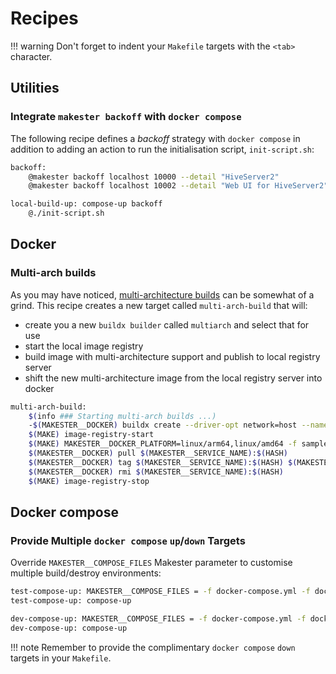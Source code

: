 # Recipes

!!! warning
    Don't forget to indent your `Makefile` targets with the `<tab>` character.

## Utilities

### Integrate `makester backoff` with `docker compose`

The following recipe defines a _backoff_ strategy with `docker compose` in addition
to adding an action to run the initialisation script, `init-script.sh`:
``` sh
backoff:
    @makester backoff localhost 10000 --detail "HiveServer2"
    @makester backoff localhost 10002 --detail "Web UI for HiveServer2"

local-build-up: compose-up backoff
    @./init-script.sh
```

## Docker

### Multi-arch builds

As you may have noticed, [multi-architecture builds](#makefiles/docker/support-for-multi-architecture-builds)
can be somewhat of a grind. This recipe creates a new target called `multi-arch-build` that will:

- create you a new `buildx builder` called `multiarch` and select that for use
- start the local image registry
- build image with multi-architecture support and publish to local registry server
- shift the new multi-architecture image from the local registry server into docker

``` sh title="Multi-arch container image builds."
multi-arch-build:
    $(info ### Starting multi-arch builds ...)
    -$(MAKESTER__DOCKER) buildx create --driver-opt network=host --name multiarch --use
    $(MAKE) image-registry-start
    $(MAKE) MAKESTER__DOCKER_PLATFORM=linux/arm64,linux/amd64 -f sample/Makefile image-buildx
    $(MAKESTER__DOCKER) pull $(MAKESTER__SERVICE_NAME):$(HASH)
    $(MAKESTER__DOCKER) tag $(MAKESTER__SERVICE_NAME):$(HASH) $(MAKESTER__STATIC_SERVICE_NAME):$(HASH)
    $(MAKESTER__DOCKER) rmi $(MAKESTER__SERVICE_NAME):$(HASH)
    $(MAKE) image-registry-stop
```

## Docker compose

### Provide Multiple `docker compose` `up`/`down` Targets

Override `MAKESTER__COMPOSE_FILES` Makester parameter to customise multiple build/destroy environments:
``` sh
test-compose-up: MAKESTER__COMPOSE_FILES = -f docker-compose.yml -f docker-compose-test.yml
test-compose-up: compose-up

dev-compose-up: MAKESTER__COMPOSE_FILES = -f docker-compose.yml -f docker-compose-dev.yml
dev-compose-up: compose-up
```

!!! note
    Remember to provide the complimentary `docker compose` `down` targets in your `Makefile`.
